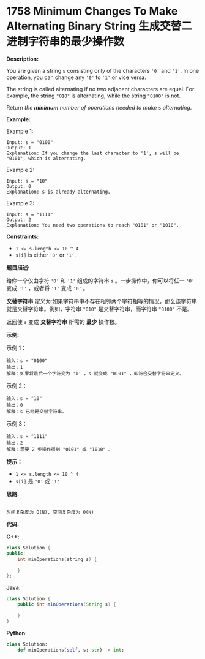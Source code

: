 # 1758 Minimum Changes To Make Alternating Binary String 生成交替二进制字符串的最少操作数

__Description:__

You are given a string `s` consisting only of the characters `'0'` and `'1'`. In one operation, you can change any `'0'` to `'1'` or vice versa.

The string is called alternating if no two adjacent characters are equal. For example, the string `"010"` is alternating, while the string `"0100"` is not.

Return _the __minimum__ number of operations needed to make_ `s` _alternating_.

__Example:__

Example 1:

```text
Input: s = "0100"
Output: 1
Explanation: If you change the last character to '1', s will be "0101", which is alternating.
```

Example 2:

```text
Input: s = "10"
Output: 0
Explanation: s is already alternating.
```

Example 3:

```text
Input: s = "1111"
Output: 2
Explanation: You need two operations to reach "0101" or "1010".
```

__Constraints:__

- `1 <= s.length <= 10 ^ 4`
- `s[i]` is either `'0'` or `'1'`.

__题目描述:__

给你一个仅由字符 `'0'` 和 `'1'` 组成的字符串 `s` 。一步操作中，你可以将任一 `'0'` 变成 `'1'` ，或者将 `'1'` 变成 `'0'` 。

__交替字符串__ 定义为:如果字符串中不存在相邻两个字符相等的情况，那么该字符串就是交替字符串。例如，字符串 `"010"` 是交替字符串，而字符串 `"0100"` 不是。

返回使 `s` 变成 __交替字符串__ 所需的 __最少__ 操作数。

__示例:__

示例 1：

```text
输入：s = "0100"
输出：1
解释：如果将最后一个字符变为 '1' ，s 就变成 "0101" ，即符合交替字符串定义。
```

示例 2：

```text
输入：s = "10"
输出：0
解释：s 已经是交替字符串。
```

示例 3：

```text
输入：s = "1111"
输出：2
解释：需要 2 步操作得到 "0101" 或 "1010" 。
```

__提示：__

- `1 <= s.length <= 10 ^ 4`
- `s[i]` 是 `'0'` 或 `'1'`

__思路:__

```text

时间复杂度为 O(N), 空间复杂度为 O(N)
```

__代码:__

__C++__:

```C++
class Solution {
public:
    int minOperations(string s) {

    }
};
```

__Java__:

```Java
class Solution {
    public int minOperations(String s) {

    }
}
```

__Python__:

```Python
class Solution:
    def minOperations(self, s: str) -> int:
```

